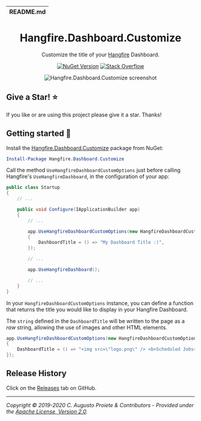 | README.md |
|:---|

<h1 align="center">Hangfire.Dashboard.Customize</h1>
<div align="center">

Customize the title of your [Hangfire](https://www.hangfire.io) Dashboard.

[![NuGet Version](https://img.shields.io/nuget/v/Hangfire.Dashboard.Customize.svg?style=flat)](https://www.nuget.org/packages/Hangfire.Dashboard.Customize/) [![Stack Overflow](https://img.shields.io/badge/stack%20overflow-hangfire-orange.svg)](http://stackoverflow.com/questions/tagged/hangfire)

![Hangfire.Dashboard.Customize screenshot](assets/hangfire-dashboard-customize-small.png)

</div>

## Give a Star! :star:

If you like or are using this project please give it a star. Thanks!

## Getting started :rocket:

Install the [Hangfire.Dashboard.Customize](https://www.nuget.org/packages/Hangfire.Dashboard.Customize/) package from NuGet:

```powershell
Install-Package Hangfire.Dashboard.Customize
```

Call the method `UseHangfireDashboardCustomOptions` just before calling Hangfire's `UseHangfireDashboard`, in the configuration of your app:

```csharp
public class Startup
{
    // ...

    public void Configure(IApplicationBuilder app)
    {
        // ...

        app.UseHangfireDashboardCustomOptions(new HangfireDashboardCustomOptions
        {
            DashboardTitle = () => "My Dashboard Title :)",
        });

        // ...

        app.UseHangfireDashboard();

        // ...
    }
}
```

In your `HangfireDashboardCustomOptions` instance, you can define a function that returns the title you would like to display in your Hangfire Dashboard.

The `string` defined in the `DashboardTitle` will be written to the page as a _raw_ string, allowing the use of images and other HTML elements.

```csharp
app.UseHangfireDashboardCustomOptions(new HangfireDashboardCustomOptions
{
    DashboardTitle = () => "<img src=\"logo.png\" /> <b>Scheduled Jobs</b>",
});
```

## Release History

Click on the [Releases](https://github.com/augustoproiete/hangfire-dashboard-customize/releases) tab on GitHub.

---

_Copyright &copy; 2019-2020 C. Augusto Proiete & Contributors - Provided under the [Apache License, Version 2.0](http://apache.org/licenses/LICENSE-2.0.html)._
